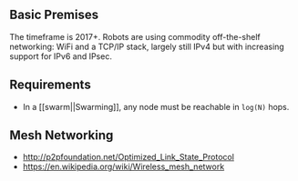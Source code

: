 Basic Premises
--------------

The timeframe is 2017+. Robots are using commodity off-the-shelf networking:
WiFi and a TCP/IP stack, largely still IPv4 but with increasing support for
IPv6 and IPsec.

Requirements
------------

* In a [[swarm||Swarming]], any node must be reachable in `log(N)` hops.

Mesh Networking
---------------

* http://p2pfoundation.net/Optimized_Link_State_Protocol
* https://en.wikipedia.org/wiki/Wireless_mesh_network
